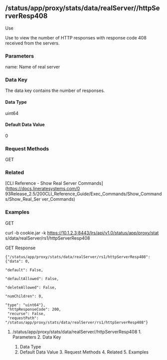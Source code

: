 ## /status/app/proxy/stats/data/realServer/<name>/httpServerResp408

Use

Use to view the number of HTTP responses with response code 408 received from
the servers.

### Parameters

name: Name of real server

### Data Key

The data key contains the number of responses.

#### Data Type

uint64

#### Default Data Value

0

### Request Methods

GET

### Related

[CLI Reference - Show Real Server Commands](https://docs.lineratesystems.com/0
93Release_2.5/200CLI_Reference_Guide/Exec_Commands/Show_Commands/Show_Real_Ser
ver_Commands)

### Examples

GET

curl -b cookie.jar -k https://10.1.2.3:8443/lrs/api/v1.0/status/app/proxy/stat
s/data/realServer/rs1/httpServerResp408

GET Response

    
    {"/status/app/proxy/stats/data/realServer/rs1/httpServerResp408": {"data": 0,
                                                                             "default": False,
                                                                             "defaultAllowed": False,
                                                                             "deleteAllowed": False,
                                                                             "numChildren": 0,
                                                                             "type": "uint64"},
     "httpResponseCode": 200,
     "recurse": False,
     "requestPath": "/status/app/proxy/stats/data/realServer/rs1/httpServerResp408"}
    

  1. /status/app/proxy/stats/data/realServer/<name>/httpServerResp408
    1. Parameters
    2. Data Key
      1. Data Type
      2. Default Data Value
    3. Request Methods
    4. Related
    5. Examples

